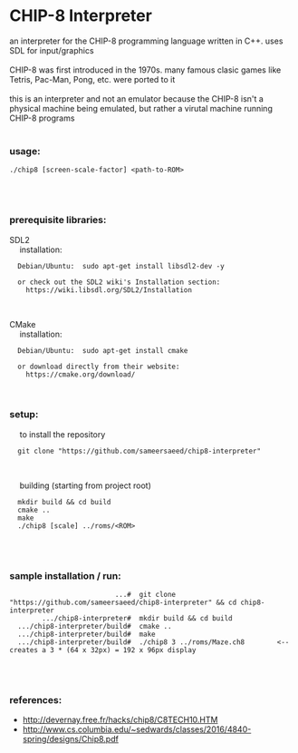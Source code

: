 # CHIP-8 Interpreter

an interpreter for the CHIP-8 programming language written in C++. uses SDL for input/graphics
<br><br>
CHIP-8 was first introduced in the 1970s. many famous clasic games like Tetris, Pac-Man, Pong, etc. were ported to it
<br><br>
this is an interpreter and not an emulator because the CHIP-8 isn't a physical machine being emulated, but rather a virutal machine running CHIP-8 programs
<br><br>



### **usage:**
```console
./chip8 [screen-scale-factor] <path-to-ROM>
```
<br><br>



### **prerequisite libraries:**

SDL2
<br>
&emsp; installation:
```console
  Debian/Ubuntu:  sudo apt-get install libsdl2-dev -y
  
  or check out the SDL2 wiki's Installation section:
    https://wiki.libsdl.org/SDL2/Installation        
```
<br>

CMake
<br>
&emsp; installation:
```console
  Debian/Ubuntu:  sudo apt-get install cmake
  
  or download directly from their website:
    https://cmake.org/download/
```
<br>

### **setup:**
&emsp; to install the repository 
```
  git clone "https://github.com/sameersaeed/chip8-interpreter"
```
<br>

&emsp; building (starting from project root)
```console
  mkdir build && cd build
  cmake ..
  make
  ./chip8 [scale] ../roms/<ROM>
```
<br><br>



### **sample installation / run:**
```console
                          ...#  git clone "https://github.com/sameersaeed/chip8-interpreter" && cd chip8-interpreter
        .../chip8-interpreter#  mkdir build && cd build
  .../chip8-interpreter/build#  cmake .. 
  .../chip8-interpreter/build#  make
  .../chip8-interpreter/build#  ./chip8 3 ../roms/Maze.ch8        <-- creates a 3 * (64 x 32px) = 192 x 96px display
```
<br><br>



### references:
 - http://devernay.free.fr/hacks/chip8/C8TECH10.HTM
 - http://www.cs.columbia.edu/~sedwards/classes/2016/4840-spring/designs/Chip8.pdf
